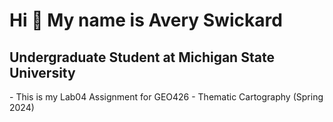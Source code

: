 Hi 👋 My name is Avery Swickard
===============================

Undergraduate Student at Michigan State University
--------------------------------------------------

\- This is my Lab04 Assignment for GEO426 - Thematic Cartography (Spring 2024)
